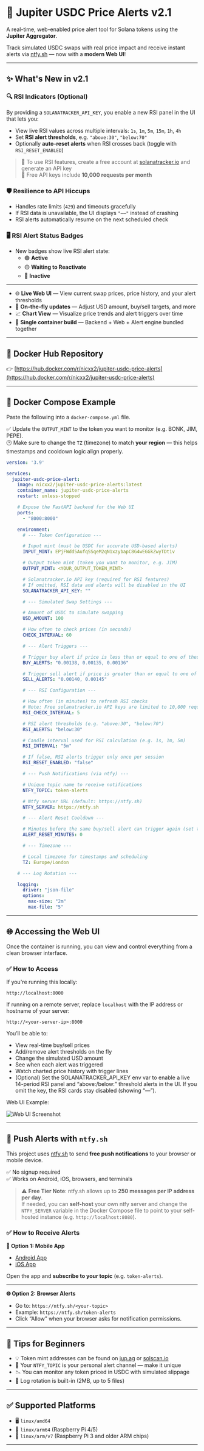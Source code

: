 # 🚀 Jupiter USDC Price Alerts v2.1

A real-time, web-enabled price alert tool for Solana tokens using the **Jupiter Aggregator**.

Track simulated USDC swaps with real price impact and receive instant alerts via [ntfy.sh](https://ntfy.sh) — now with a **modern Web UI**!


---

## ✨ What's New in v2.1

### 🔍 RSI Indicators (Optional)
By providing a `SOLANATRACKER_API_KEY`, you enable a new RSI panel in the UI that lets you:

- View live RSI values across multiple intervals: `1s`, `1m`, `5m`, `15m`, `1h`, `4h`
- Set **RSI alert thresholds**, e.g. `"above:30"`, `"below:70"`
- Optionally **auto-reset alerts** when RSI crosses back (toggle with `RSI_RESET_ENABLED`)

> 📝 To use RSI features, create a free account at [solanatracker.io](https://www.solanatracker.io/) and generate an API key  
> 🚦 Free API keys include **10,000 requests per month**

### 🛡️ Resilience to API Hiccups
- Handles rate limits (`429`) and timeouts gracefully
- If RSI data is unavailable, the UI displays `"––"` instead of crashing
- RSI alerts automatically resume on the next scheduled check

### 🖥️ RSI Alert Status Badges
- New badges show live RSI alert state:
  - 🟢 **Active**
  - 🟡 **Waiting to Reactivate**
  - 🔴 **Inactive**



---

- 🌐 **Live Web UI** — View current swap prices, price history, and your alert thresholds  
- 🧠 **On-the-fly updates** — Adjust USD amount, buy/sell targets, and more  
- 📈 **Chart View** — Visualize price trends and alert triggers over time  
- 🐳 **Single container build** — Backend + Web + Alert engine bundled together   

---

## 🔗 Docker Hub Repository

👉 [https://hub.docker.com/r/nicxx2/jupiter-usdc-price-alerts](https://hub.docker.com/r/nicxx2/jupiter-usdc-price-alerts)

---

## 🐳 Docker Compose Example

Paste the following into a `docker-compose.yml` file.

✅ Update the `OUTPUT_MINT` to the token you want to monitor (e.g. BONK, JIM, PEPE).  
🕒 Make sure to change the `TZ` (timezone) to match **your region** — this helps timestamps and cooldown logic align properly.

```yaml
version: '3.9'

services:
  jupiter-usdc-price-alert:
    image: nicxx2/jupiter-usdc-price-alerts:latest
    container_name: jupiter-usdc-price-alerts
    restart: unless-stopped

    # Expose the FastAPI backend for the Web UI
    ports:
      - "8000:8000"

    environment:
      # --- Token Configuration ---

      # Input mint (must be USDC for accurate USD-based alerts)
      INPUT_MINT: EPjFWdd5AufqSSqeM2qN1xzybapC8G4wEGGkZwyTDt1v

      # Output token mint (token you want to monitor, e.g. JIM)
      OUTPUT_MINT: <YOUR_OUTPUT_TOKEN_MINT>

      # Solanatracker.io API key (required for RSI features)
      # If omitted, RSI data and alerts will be disabled in the UI
      SOLANATRACKER_API_KEY: ""

      # --- Simulated Swap Settings ---

      # Amount of USDC to simulate swapping
      USD_AMOUNT: 100

      # How often to check prices (in seconds)
      CHECK_INTERVAL: 60

      # --- Alert Triggers ---

      # Trigger buy alert if price is less than or equal to one of these
      BUY_ALERTS: "0.00138, 0.00135, 0.00136"

      # Trigger sell alert if price is greater than or equal to one of these
      SELL_ALERTS: "0.00140, 0.00145"

      # --- RSI Configuration ---

      # How often (in minutes) to refresh RSI checks
      # Note: Free solanatracker.io API keys are limited to 10,000 requests per month
      RSI_CHECK_INTERVAL: 5

      # RSI alert thresholds (e.g. "above:30", "below:70")
      RSI_ALERTS: "below:30"

      # Candle interval used for RSI calculation (e.g. 1s, 1m, 5m)
      RSI_INTERVAL: "5m"

      # If false, RSI alerts trigger only once per session
      RSI_RESET_ENABLED: "false"

      # --- Push Notifications (via ntfy) ---

      # Unique topic name to receive notifications
      NTFY_TOPIC: token-alerts

      # Ntfy server URL (default: https://ntfy.sh)
      NTFY_SERVER: https://ntfy.sh

      # --- Alert Reset Cooldown ---

      # Minutes before the same buy/sell alert can trigger again (set to 0 to disable)
      ALERT_RESET_MINUTES: 0

      # --- Timezone ---

      # Local timezone for timestamps and scheduling
      TZ: Europe/London

    # --- Log Rotation ---

    logging:
      driver: "json-file"
      options:
        max-size: "2m"
        max-file: "5"

```

---
## 🌐 Accessing the Web UI

Once the container is running, you can view and control everything from a clean browser interface.

### ✅ How to Access

If you're running this locally:

`http://localhost:8000`



If running on a remote server, replace `localhost` with the IP address or hostname of your server:

`http://<your-server-ip>:8000`



You’ll be able to:

- View real-time buy/sell prices
- Add/remove alert thresholds on the fly
- Change the simulated USD amount
- See when each alert was triggered
- Watch charted price history with trigger lines
- (Optional) Set the SOLANATRACKER_API_KEY env var to enable a live 14-period RSI panel and “above:/below:” threshold alerts in the UI. If you omit the key, the RSI cards stay disabled (showing “—”).



Web UI Example:

![Web UI Screenshot](https://github.com/Nicxx2/jupiter-usdc-price-alerts/blob/main/Jupiter_USDC_Price_Alert_Web_UI_with_RSI.png?raw=true)

---
## 📲 Push Alerts with `ntfy.sh`

This project uses [ntfy.sh](https://ntfy.sh) to send **free push notifications** to your browser or mobile device.

✅ No signup required  
✅ Works on Android, iOS, browsers, and terminals

> ⚠️ **Free Tier Note**: ntfy.sh allows up to **250 messages per IP address per day**.  
> If needed, you can **self-host** your own ntfy server and change the `NTFY_SERVER` variable in the Docker Compose file to point to your self-hosted instance (e.g. `http://localhost:8080`).

### ✅ How to Receive Alerts

**📱 Option 1: Mobile App**
- [Android App](https://play.google.com/store/apps/details?id=io.heckel.ntfy)
- [iOS App](https://apps.apple.com/us/app/ntfy/id1625396347)

Open the app and **subscribe to your topic** (e.g. `token-alerts`).

---

**🌐 Option 2: Browser Alerts**
- Go to: `https://ntfy.sh/<your-topic>`
- Example: `https://ntfy.sh/token-alerts`
- Click “Allow” when your browser asks for notification permissions.

---

## 🧠 Tips for Beginners

- 💡 Token mint addresses can be found on [jup.ag](https://jup.ag) or [solscan.io](https://solscan.io)  
- 🔐 Your `NTFY_TOPIC` is your personal alert channel — make it unique  
- 📉 You can monitor any token priced in USDC with simulated slippage  
- 🧼 Log rotation is built-in (2MB, up to 5 files)

---

## ✅ Supported Platforms

- 🖥️ `linux/amd64`  
- 🍓 `linux/arm64` (Raspberry Pi 4/5)  
- 🧲 `linux/arm/v7` (Raspberry Pi 3 and older ARM chips)

---
